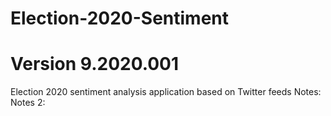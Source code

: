 # Election-2020-Sentiment
# Version 9.2020.001
Election 2020 sentiment analysis application based on Twitter feeds
Notes:
Notes 2:

